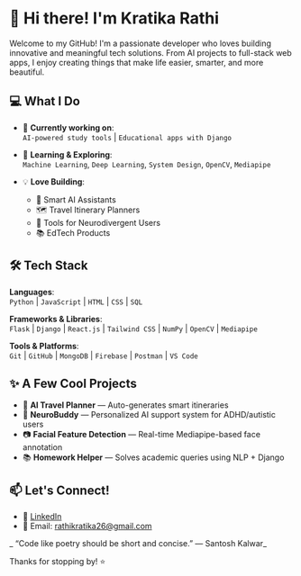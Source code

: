 # 👋 Hi there! I'm Kratika Rathi

Welcome to my GitHub! I'm a passionate developer who loves building innovative and meaningful tech solutions. From AI projects to full-stack web apps, I enjoy creating things that make life easier, smarter, and more beautiful.


## 💻 What I Do

- 🎯 **Currently working on**:  
  `AI-powered study tools` | `Educational apps with Django`

- 🧠 **Learning & Exploring**:  
  `Machine Learning`, `Deep Learning`, `System Design`, `OpenCV`, `Mediapipe`

- 💡 **Love Building**:  
  - 🧠 Smart AI Assistants  
  - 🗺️ Travel Itinerary Planners  
  - 🧩 Tools for Neurodivergent Users  
  - 📚 EdTech Products  


## 🛠 Tech Stack

**Languages**:  
`Python` | `JavaScript` | `HTML` | `CSS` | `SQL`

**Frameworks & Libraries**:  
`Flask` | `Django` | `React.js` | `Tailwind CSS` | `NumPy` | `OpenCV` | `Mediapipe`

**Tools & Platforms**:  
`Git` | `GitHub` | `MongoDB` | `Firebase` | `Postman` | `VS Code`


## ✨ A Few Cool Projects

- 🧳 **AI Travel Planner** — Auto-generates smart itineraries  
- 🧠 **NeuroBuddy** — Personalized AI support system for ADHD/autistic users  
- 📷 **Facial Feature Detection** — Real-time Mediapipe-based face annotation  
- 📚 **Homework Helper** — Solves academic queries using NLP + Django


## 📫 Let's Connect!

- 🔗 [LinkedIn](www.linkedin.com/in/kratika-rathi-1b14382b7)
- 📧 Email: rathikratika26@gmail.com


_ “Code like poetry should be short and concise.” — Santosh Kalwar_

Thanks for stopping by! ⭐️
